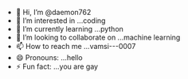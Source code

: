 - 👋 Hi, I’m @daemon762
- 👀 I’m interested in ...coding
- 🌱 I’m currently learning ...python
- 💞️ I’m looking to collaborate on ...machine learning
- 📫 How to reach me ...vamsi---0007
- 😄 Pronouns: ...hello
- ⚡ Fun fact: ...you are gay

<!---
daemon762/daemon762 is a ✨ special ✨ repository because its `README.md` (this file) appears on your GitHub profile.
You can click the Preview link to take a look at your changes.
--->
